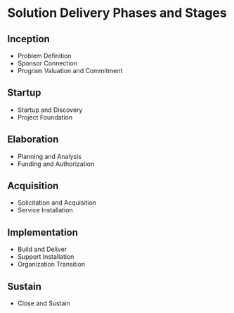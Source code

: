# Solution Delivery Phases and Stages
## Inception
* Problem Definition
* Sponsor Connection
* Program Valuation and Commitment

## Startup
* Startup and Discovery
* Project Foundation

## Elaboration
* Planning and Analysis
* Funding and Authorization

## Acquisition
* Solicitation and Acquisition
* Service Installation

## Implementation
* Build and Deliver
* Support Installation
* Organization Transition

## Sustain
* Close and Sustain
